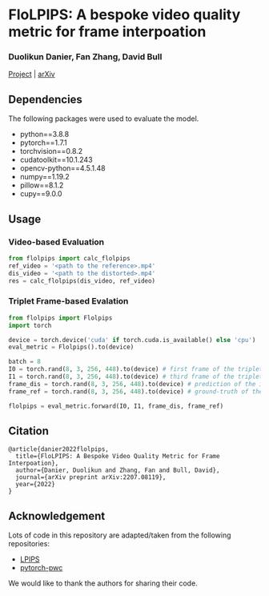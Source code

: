 # FloLPIPS: A bespoke video quality metric for frame interpoation

### Duolikun Danier, Fan Zhang, David Bull


[Project](https://danielism97.github.io/FloLPIPS) | [arXiv](https://arxiv.org/abs/2207.08119)


## Dependencies
The following packages were used to evaluate the model.

- python==3.8.8
- pytorch==1.7.1
- torchvision==0.8.2
- cudatoolkit==10.1.243
- opencv-python==4.5.1.48
- numpy==1.19.2
- pillow==8.1.2
- cupy==9.0.0


## Usage
### Video-based Evaluation
```python
from flolpips import calc_flolpips
ref_video = '<path to the reference>.mp4'
dis_video = '<path to the distorted>.mp4'
res = calc_flolpips(dis_video, ref_video)
```

### Triplet Frame-based Evalation
```python
from flolpips import Flolpips
import torch

device = torch.device('cuda' if torch.cuda.is_available() else 'cpu')
eval_metric = Flolpips().to(device)

batch = 8
I0 = torch.rand(8, 3, 256, 448).to(device) # first frame of the triplet
I1 = torch.rand(8, 3, 256, 448).to(device) # third frame of the triplet
frame_dis = torch.rand(8, 3, 256, 448).to(device) # prediction of the intermediate frame
frame_ref = torch.rand(8, 3, 256, 448).to(device) # ground-truth of the intermediate frame

flolpips = eval_metric.forward(I0, I1, frame_dis, frame_ref)
```


## Citation
```
@article{danier2022flolpips,
  title={FloLPIPS: A Bespoke Video Quality Metric for Frame Interpoation},
  author={Danier, Duolikun and Zhang, Fan and Bull, David},
  journal={arXiv preprint arXiv:2207.08119},
  year={2022}
}
```

## Acknowledgement
Lots of code in this repository are adapted/taken from the following repositories:

- [LPIPS](https://github.com/richzhang/PerceptualSimilarity)
- [pytorch-pwc](https://github.com/sniklaus/pytorch-pwc)

We would like to thank the authors for sharing their code.